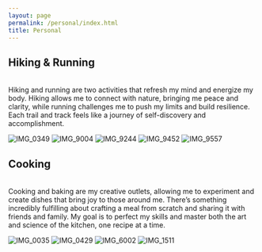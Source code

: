 ```yaml
---
layout: page
permalink: /personal/index.html
title: Personal
---
```



## Hiking & Running

<br>Hiking and running are two activities that refresh my mind and energize my body. Hiking allows me to connect with nature, bringing me peace and clarity, while running challenges me to push my limits and build resilience. Each trail and track feels like a journey of self-discovery and accomplishment.

![IMG_0349](/img/IMG_0349.JPG)
![IMG_9004](/img/IMG_9004.JPG)
![IMG_9244](/img/IMG_9244.jpeg)
![IMG_9452](/img/IMG_9452.JPG)
![IMG_9557](/img/IMG_9557.jpeg)

## Cooking

<br>Cooking and baking are my creative outlets, allowing me to experiment and create dishes that bring joy to those around me. There’s something incredibly fulfilling about crafting a meal from scratch and sharing it with friends and family. My goal is to perfect my skills and master both the art and science of the kitchen, one recipe at a time.

![IMG_0035](/img/IMG_0035.JPG)
![IMG_0429](/img/IMG_0429.JPG)
![IMG_6002](/img/IMG_6002.jpeg)
![IMG_1511](/img/IMG_1511.jpeg)
